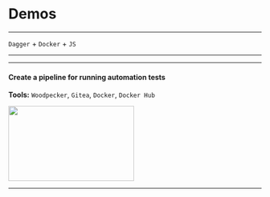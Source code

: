 # Demos
---



`Dagger` + `Docker` + `JS`

---


---

#### Create a pipeline for running automation tests

**Tools:** `Woodpecker`, `Gitea`, `Docker`, `Docker Hub`

<img src="https://github.com/prmiguel/prmiguel/blob/main/docs/3b7a22fb-2bf1-4d2b-a2d4-965117b636f7.gif" width="250" height="150" />

---
